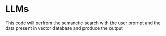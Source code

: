 # LLMs
This code will perfrom the semanctic search with the user prompt and the data present in vector database and produce the output
